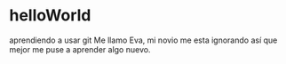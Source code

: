 # helloWorld
aprendiendo a usar git
Me llamo Eva, mi novio me esta ignorando así que mejor me puse a aprender algo nuevo.
